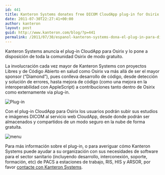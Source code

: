 ```yaml
---
id: 441
title: Kanteron Systems donates free DICOM CloudApp plug-in for Osirix
date: 2011-07-30T22:27:41+00:00
author: kanteron
layout: post
guid: http://www.kanteron.com/blog/?p=441
permalink: /2011/07/30/espanol-kanteron-systems-dona-el-plug-in-para-dicom-en-la-nube/
---
```

Kanteron Systems anuncia el plug-in CloudApp para Osirix y lo pone a disposición de toda la comunidad Osirix de modo gratuito.

La involucración cada vez mayor de Kanteron Systems con proyectos Libres y de Código Abierto en salud como Osirix va más allá de ser el mayor sponsor (&#8220;Diamond&#8221;), pues conlleva desarrollo de código, desde detección y solución de errores, hasta mejora de código (como una mejora en la interoperabilidad con AppleScript) a contribuciones tanto dentro de Osirix como externamente via plug-in.

<img class="aligncenter" src="http://farm7.static.flickr.com/6026/5991462326_a335eeced6_m.jpg" alt="Plug-in" />

Con el plug-in CloudApp para Osirix los usuarios podrán subir sus estudios e imágenes DICOM al servicio web CloudApp, desde donde podrán ser almacenados y compartidos de un modo seguro en la nube de forma gratuíta.

<img class="aligncenter" src="http://farm7.static.flickr.com/6126/5991462112_57aa6e1d0b.jpg" alt="menu" />

Para más información sobre el plug-in, o para averiguar cómo Kanteron Systems puede ayudar a su organización con sus necesidades de software para el sector sanitario (incluyendo desarrollo, interconexión, soporte, formación, etc) de PACS a estaciones de trabajo, RIS, HIS y ARSOR, por favor <a title="contacto" href="http://www.kanteron.com/blog/es/contact/" target="_blank">contacte con Kanteron Systems</a>.